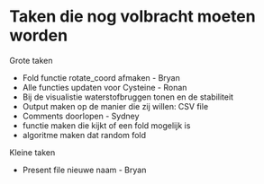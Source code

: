 # Taken die nog volbracht moeten worden

Grote taken
- Fold functie rotate_coord afmaken - Bryan
- Alle functies updaten voor Cysteine - Ronan
- Bij de visualistie waterstofbruggen tonen en de stabiliteit
- Output maken op de manier die zij willen: CSV file
- Comments doorlopen - Sydney
- functie maken die kijkt of een fold mogelijk is
- algoritme maken dat random fold

Kleine taken
- Present file nieuwe naam - Bryan
